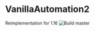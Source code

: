 # VanillaAutomation2
Reimplementation for 1.16
![Build master](https://github.com/univrsal/VanillaAutomation2/workflows/Build%20master/badge.svg)
